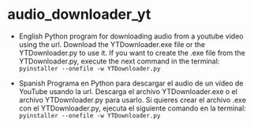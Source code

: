 # audio_downloader_yt

* English
Python program for downloading audio from a youtube video using the url.
Download the YTDownloader.exe file or the YTDownloader.py to use it. 
If you want to create the .exe file from the YTDownloader.py, execute the next command in the terminal:
`pyinstaller --onefile -w YTDownloader.py`

* Spanish
Programa en Python para descargar el audio de un vídeo de YouTube usando la url.
Descarga el archivo YTDownloader.exe o el archivo YTDownloader.py para usarlo.
Si quieres crear el archivo .exe con el YTDownloader.py, ejecuta el siguiente comando en la terminal:
`pyinstaller --onefile -w YTDownloader.py`